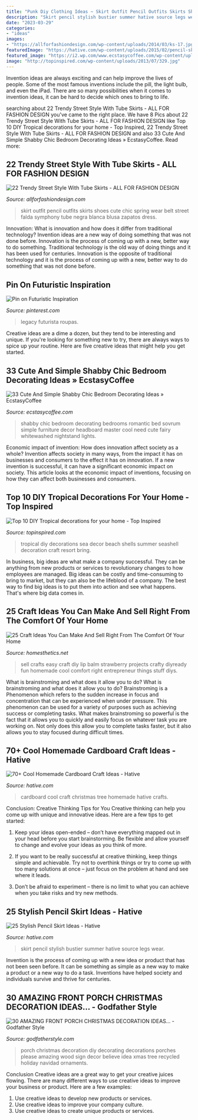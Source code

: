 ```yaml
---
title: "Punk Diy Clothing Ideas ~ Skirt Outfit Pencil Outfits Skirts Shoes Cute Chic Spring Wear Belt Street Falda Symphony Tube Negra Blanca Blusa Zapatos Dress"
description: "Skirt pencil stylish bustier summer hative source legs wear"
date: "2023-03-29"
categories:
- "ideas"
images:
- "https://allforfashiondesign.com/wp-content/uploads/2014/03/ks-17.jpg"
featuredImage: "https://hative.com/wp-content/uploads/2015/02/pencil-skirt-ideas/14-stylish-pencil-skirt-ideas.jpg"
featured_image: "https://i2.wp.com/www.ecstasycoffee.com/wp-content/uploads/2016/08/Romantic-Shabby-Chic-Bedroom-With-Fairy-Lights-Over-Headboard-And-Whitewashed-Nightstand.jpg"
image: "http://topinspired.com/wp-content/uploads/2013/07/329.jpg"
---
```



Invention ideas are always exciting and can help improve the lives of people. Some of the most famous inventions include the pill, the light bulb, and even the iPad. There are so many possibilities when it comes to invention ideas, it can be hard to decide which ones to bring to life.

	

		
searching about 22 Trendy Street Style With Tube Skirts - ALL FOR FASHION DESIGN you've came to the right place. We have 8 Pics about 22 Trendy Street Style With Tube Skirts - ALL FOR FASHION DESIGN like Top 10 DIY Tropical decorations for your home - Top Inspired, 22 Trendy Street Style With Tube Skirts - ALL FOR FASHION DESIGN and also 33 Cute And Simple Shabby Chic Bedroom Decorating Ideas » EcstasyCoffee. Read more:
		
    
## 22 Trendy Street Style With Tube Skirts - ALL FOR FASHION DESIGN

<img loading=lazy src="https://allforfashiondesign.com/wp-content/uploads/2014/03/ks-17.jpg" onerror="this.onerror=null;this.src='https://tse2.mm.bing.net/th?id=OIP.ZAKWVyzNNSjDRa8yYR25kAHaK2&amp;pid=15.1';" alt="22 Trendy Street Style With Tube Skirts - ALL FOR FASHION DESIGN">

_Source: allforfashiondesign.com_

>skirt outfit pencil outfits skirts shoes cute chic spring wear belt street falda symphony tube negra blanca blusa zapatos dress. 

	

Innovation: What is innovation and how does it differ from traditional technology?
Invention ideas are a new way of doing something that was not done before. Innovation is the process of coming up with a new, better way to do something. Traditional technology is the old way of doing things and it has been used for centuries. Innovation is the opposite of traditional technology and it is the process of coming up with a new, better way to do something that was not done before.

    
## Pin On Futuristic Inspiration

<img loading=lazy src="https://i.pinimg.com/736x/80/9e/07/809e07ef708654258bc4c2dddeab488a.jpg" onerror="this.onerror=null;this.src='https://tse1.mm.bing.net/th?id=OIP._9xaSWxcDpDF4ksrqs0ZiwHaLc&amp;pid=15.1';" alt="Pin on Futuristic Inspiration">

_Source: pinterest.com_

>legacy futurista roupas. 

	

Creative ideas are a dime a dozen, but they tend to be interesting and unique. If you're looking for something new to try, there are always ways to spice up your routine. Here are five creative ideas that might help you get started.

    
## 33 Cute And Simple Shabby Chic Bedroom Decorating Ideas » EcstasyCoffee

<img loading=lazy src="https://i2.wp.com/www.ecstasycoffee.com/wp-content/uploads/2016/08/Romantic-Shabby-Chic-Bedroom-With-Fairy-Lights-Over-Headboard-And-Whitewashed-Nightstand.jpg" onerror="this.onerror=null;this.src='https://tse4.mm.bing.net/th?id=OIP.gZc-dYGaaEyKx_GjX-qc_gHaLP&amp;pid=15.1';" alt="33 Cute And Simple Shabby Chic Bedroom Decorating Ideas » EcstasyCoffee">

_Source: ecstasycoffee.com_

>shabby chic bedroom decorating bedrooms romantic bed sovrum simple furniture decor headboard master cool need cute fairy whitewashed nightstand lights. 

	

Economic impact of invention: How does innovation affect society as a whole?
Invention affects society in many ways, from the impact it has on businesses and consumers to the effect it has on innovation. If a new invention is successful, it can have a significant economic impact on society. This article looks at the economic impact of inventions, focusing on how they can affect both businesses and consumers.

    
## Top 10 DIY Tropical Decorations For Your Home - Top Inspired

<img loading=lazy src="http://topinspired.com/wp-content/uploads/2013/07/329.jpg" onerror="this.onerror=null;this.src='https://tse2.mm.bing.net/th?id=OIP.SKA20IMswYVY0G9IpQgc2wHaKI&amp;pid=15.1';" alt="Top 10 DIY Tropical decorations for your home - Top Inspired">

_Source: topinspired.com_

>tropical diy decorations sea decor beach shells summer seashell decoration craft resort bring. 

	

In business, big ideas are what make a company successful. They can be anything from new products or services to revolutionary changes to how employees are managed. Big ideas can be costly and time-consuming to bring to market, but they can also be the lifeblood of a company. The best way to find big ideas is to put them into action and see what happens. That's where big data comes in.

    
## 25 Craft Ideas You Can Make And Sell Right From The Comfort Of Your Home

<img loading=lazy src="http://cdn.homesthetics.net/wp-content/uploads/2015/09/26-Craft-Ideas-You-Can-Make-And-Sell-Right-From-The-Comfort-Of-Your-Home-1.jpg" onerror="this.onerror=null;this.src='https://tse3.mm.bing.net/th?id=OIP.y0grHbYvJowxIzlsOuFsVgHaLw&amp;pid=15.1';" alt="25 Craft Ideas You Can Make And Sell Right From The Comfort Of Your Home">

_Source: homesthetics.net_

>sell crafts easy craft diy lip balm strawberry projects crafty diyready fun homemade cool comfort right entrepreneur things stuff diys. 

	

What is brainstroming and what does it allow you to do?
What is brainstroming and what does it allow you to do? Brainstroming is a Phenomenon which refers to the sudden increase in focus and concentration that can be experienced when under pressure. This phenomenon can be used for a variety of purposes such as achieving success or completing tasks. What makes brainstroming so powerful is the fact that it allows you to quickly and easily focus on whatever task you are working on. Not only does this allow you to complete tasks faster, but it also allows you to stay focused during difficult times.

    
## 70+ Cool Homemade Cardboard Craft Ideas - Hative

<img loading=lazy src="https://hative.com/wp-content/uploads/2014/04/cardboard-crafts/10-cardboard-christmas-tree.jpg" onerror="this.onerror=null;this.src='https://tse3.mm.bing.net/th?id=OIP.n28n2uZrs9RA6ittqlK-wwHaJ8&amp;pid=15.1';" alt="70+ Cool Homemade Cardboard Craft Ideas - Hative">

_Source: hative.com_

>cardboard cool craft christmas tree homemade hative crafts. 

	

Conclusion: Creative Thinking Tips for You
Creative thinking can help you come up with unique and innovative ideas. Here are a few tips to get started:
1. Keep your ideas open-ended – don’t have everything mapped out in your head before you start brainstorming. Be flexible and allow yourself to change and evolve your ideas as you think of more.

2. If you want to be really successful at creative thinking, keep things simple and achievable. Try not to overthink things or try to come up with too many solutions at once – just focus on the problem at hand and see where it leads.

3. Don’t be afraid to experiment – there is no limit to what you can achieve when you take risks and try new methods.

    
## 25 Stylish Pencil Skirt Ideas - Hative

<img loading=lazy src="https://hative.com/wp-content/uploads/2015/02/pencil-skirt-ideas/14-stylish-pencil-skirt-ideas.jpg" onerror="this.onerror=null;this.src='https://tse3.mm.bing.net/th?id=OIP.eP8UOcTpKlAWNWP3MqpEUwHaLD&amp;pid=15.1';" alt="25 Stylish Pencil Skirt Ideas - Hative">

_Source: hative.com_

>skirt pencil stylish bustier summer hative source legs wear. 

	

Invention is the process of coming up with a new idea or product that has not been seen before. It can be something as simple as a new way to make a product or a new way to do a task. Inventions have helped society and individuals survive and thrive for centuries.

    
## 30 AMAZING FRONT PORCH CHRISTMAS DECORATION IDEAS... - Godfather Style

<img loading=lazy src="http://godfatherstyle.com/wp-content/uploads/2016/11/DIY-Christmas-Porch-Ideas-17.jpg" onerror="this.onerror=null;this.src='https://tse3.mm.bing.net/th?id=OIP.e8hGeoNGeb5Rwik0gH1UoQHaNI&amp;pid=15.1';" alt="30 AMAZING FRONT PORCH CHRISTMAS DECORATION IDEAS... - Godfather Style">

_Source: godfatherstyle.com_

>porch christmas decoration diy decorating decorations porches please amazing wood sign decor believe idea xmas tree recycled holiday navidad ornaments. 

	

Conclusion
Creative ideas are a great way to get your creative juices flowing. There are many different ways to use creative ideas to improve your business or product. Here are a few examples:
1. Use creative ideas to develop new products or services.
2. Use creative ideas to improve your company culture.
3. Use creative ideas to create unique products or services.

